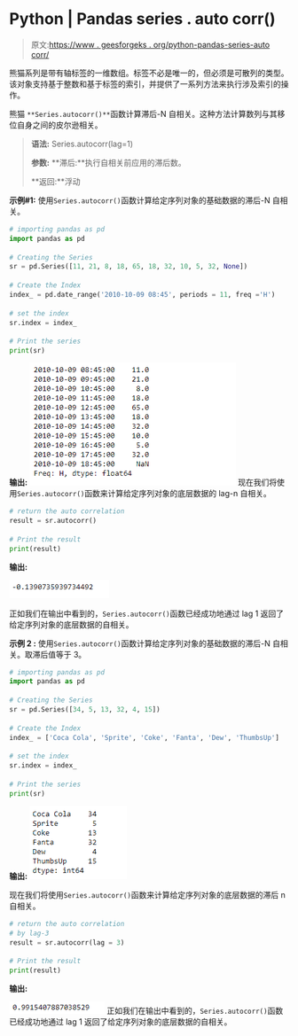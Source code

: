 # Python | Pandas series . auto corr()

> 原文:[https://www . geesforgeks . org/python-pandas-series-auto corr/](https://www.geeksforgeeks.org/python-pandas-series-autocorr/)

熊猫系列是带有轴标签的一维数组。标签不必是唯一的，但必须是可散列的类型。该对象支持基于整数和基于标签的索引，并提供了一系列方法来执行涉及索引的操作。

熊猫 `**Series.autocorr()**`函数计算滞后-N 自相关。这种方法计算数列与其移位自身之间的皮尔逊相关。

> **语法:** Series.autocorr(lag=1)
> 
> **参数:**
> **滞后:**执行自相关前应用的滞后数。
> 
> **返回:**浮动

**示例#1:** 使用`Series.autocorr()`函数计算给定序列对象的基础数据的滞后-N 自相关。

```py
# importing pandas as pd
import pandas as pd

# Creating the Series
sr = pd.Series([11, 21, 8, 18, 65, 18, 32, 10, 5, 32, None])

# Create the Index
index_ = pd.date_range('2010-10-09 08:45', periods = 11, freq ='H')

# set the index
sr.index = index_

# Print the series
print(sr)
```

**输出:**
![](img/9f979e7f2c34fcbcb85b4ceaa1228411.png)
现在我们将使用`Series.autocorr()`函数来计算给定序列对象的底层数据的 lag-n 自相关。

```py
# return the auto correlation
result = sr.autocorr()

# Print the result
print(result)
```

**输出:**

![](img/5b593c491ede9a08cdea2b6dde9bdce4.png)

正如我们在输出中看到的，`Series.autocorr()`函数已经成功地通过 lag 1 返回了给定序列对象的底层数据的自相关。

**示例 2 :** 使用`Series.autocorr()`函数计算给定序列对象的基础数据的滞后-N 自相关。取滞后值等于 3。

```py
# importing pandas as pd
import pandas as pd

# Creating the Series
sr = pd.Series([34, 5, 13, 32, 4, 15])

# Create the Index
index_ = ['Coca Cola', 'Sprite', 'Coke', 'Fanta', 'Dew', 'ThumbsUp']

# set the index
sr.index = index_

# Print the series
print(sr)
```

**输出:**
![](img/a3ad90b6909242559bacd84ccb8987cb.png)

现在我们将使用`Series.autocorr()`函数来计算给定序列对象的底层数据的滞后 n 自相关。

```py
# return the auto correlation
# by lag-3
result = sr.autocorr(lag = 3)

# Print the result
print(result)
```

**输出:**

![](img/9d070de0bd27cd534f35aa309f7fbf23.png)
正如我们在输出中看到的，`Series.autocorr()`函数已经成功地通过 lag 1 返回了给定序列对象的底层数据的自相关。